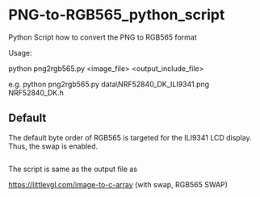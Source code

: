 # PNG-to-RGB565_python_script

Python Script how to convert the PNG to RGB565 format

Usage:

python png2rgb565.py <image_file> <output_include_file>

e.g.
  python png2rgb565.py data\NRF52840_DK_ILI9341.png NRF52840_DK.h
  
## Default
The default byte order of RGB565 is targeted for the ILI9341 LCD display.
Thus, the swap is enabled.
```isSWAP = True
```

The script is same as the output file as 

https://littlevgl.com/image-to-c-array (with swap, RGB565 SWAP)

